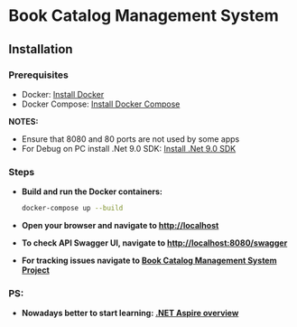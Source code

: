 # Book Catalog Management System

## Installation

### Prerequisites

- Docker: [Install Docker](https://docs.docker.com/get-docker/)
- Docker Compose: [Install Docker Compose](https://docs.docker.com/compose/install/)

**NOTES:**

- Ensure that 8080 and 80 ports are not used by some apps
- For Debug on PC install .Net 9.0 SDK: [Install .Net 9.0 SDK](https://dotnet.microsoft.com/download/dotnet/9.0)

### Steps

- **Build and run the Docker containers:**
    ```bash
    docker-compose up --build
    ```

- **Open your browser and navigate to [http://localhost](http://localhost)**

- **To check API Swagger UI, navigate to [http://localhost:8080/swagger](http://localhost:8080/swagger)**

- **For tracking issues navigate to [Book Catalog Management System Project](https://github.com/users/vgotra/projects/4)**

### PS:

- **Nowadays better to start learning: [.NET Aspire overview](https://learn.microsoft.com/en-us/dotnet/aspire/get-started/aspire-overview)**
